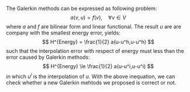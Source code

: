 The Galerkin methods can be expressed as following problem:
$$
a(v,u) = f(v),\quad \forall v \in V
$$
where $a$ and $f$ are bilinear form and linear functional. The result $u$ are are company with the smallest energy error, yields:
$$
H^{Energy} = \frac{1}{2} a(u-u^h,u-u^h)
$$
such that the interpolation error with respect of energy must less than the error caused by Galerkin methods:
$$
H^{Energy} \le \frac{1}{2} a(u-u^i,u-u^i)
$$
in which $u^i$ is the interpolation of $u$. With the above inequation, we can check whether a new Galerkin mehtods we proposed is correct or not.


